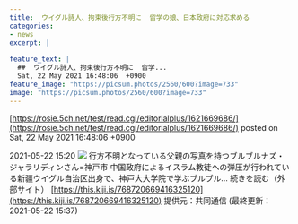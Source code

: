 ```yaml
---
title:  ウイグル詩人、拘束後行方不明に  留学の娘、日本政府に対応求める  
categories:
- news
excerpt: |
  
feature_text: |
  ##  ウイグル詩人、拘束後行方不明に  留学...
  Sat, 22 May 2021 16:48:06  +0900
feature_image: "https://picsum.photos/2560/600?image=733"
image: "https://picsum.photos/2560/600?image=733"
---
```


[https://rosie.5ch.net/test/read.cgi/editorialplus/1621669686/](https://rosie.5ch.net/test/read.cgi/editorialplus/1621669686/)
posted on Sat, 22 May 2021 16:48:06  +0900

<!--more-->

2021-05-22 15:20 ![](https://contents.oricon.co.jp/upimg/article/3/1522/1522570/detail/img400/2f381e61212d7557e2217592a4c994a96661e78456b621b336f975b658c84fbe.jpg) 行方不明となっている父親の写真を持つブルブルナズ・ジャラリディンさん=神戸市 中国政府によるイスラム教徒への弾圧が行われている新疆ウイグル自治区出身で、神戸大大学院で学ぶブルブル... 続きを読む（外部サイト） [https://this.kiji.is/768720669416325120](https://this.kiji.is/768720669416325120) 提供元：共同通信 (最終更新：2021-05-22 15:37)
